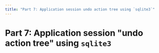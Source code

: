 ```yaml
---
title: "Part 7: Application session undo action tree using `sqlite3`"
---
```


# Part 7: Application session "undo action tree" using `sqlite3`
